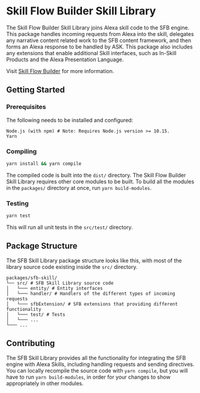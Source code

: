 # Skill Flow Builder Skill Library

The Skill Flow Builder Skill Library joins Alexa skill code to the SFB engine.
This package handles incoming requests from Alexa into the skill, delegates any
narrative content related work to the SFB content framework, and then forms an
Alexa response to be handled by ASK. This package also includes any extensions
that enable additional Skill interfaces, such as In-Skill Products and the
Alexa Presentation Language.

Visit [Skill Flow Builder](https://alexa.design/sfb-editor-landing-page) for
more information.

## Getting Started

### Prerequisites

The following needs to be installed and configured:

```preformatted
Node.js (with npm) # Note: Requires Node.js version >= 10.15.
Yarn
```

### Compiling

```sh
yarn install && yarn compile
```

The compiled code is built into the `dist/` directory. The Skill Flow Builder
Skill Library requires other core modules to be built. To build all the modules
in the `packages/` directory at once, run `yarn build-modules`.

### Testing

```sh
yarn test
```

This will run all unit tests in the `src/test/` directory.

## Package Structure

The SFB Skill Library package structure looks like this, with most of the
library source code existing inside the `src/` directory.

```preformatted
packages/sfb-skill/
└── src/ # SFB Skill Library source code
│   └─── entity/ # Entity interfaces
│   └─── handler/ # Handlers of the different types of incoming requests
│   └─── sfbExtension/ # SFB extensions that providing different functionality
│   └─── test/ # Tests
│   └─── ...
└─── ...
```

## Contributing

The SFB Skill Library provides all the functionality for integrating the SFB
engine with Alexa Skills, including handling requests and sending directives.
You can locally recompile the source code with `yarn compile`, but you will have
to run `yarn build-modules`, in order for your changes to show appropriately in
other modules.
